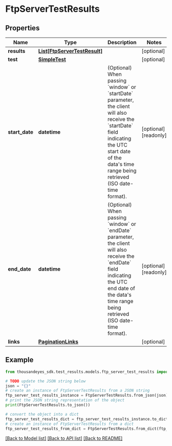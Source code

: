 # FtpServerTestResults


## Properties

Name | Type | Description | Notes
------------ | ------------- | ------------- | -------------
**results** | [**List[FtpServerTestResult]**](FtpServerTestResult.md) |  | [optional] 
**test** | [**SimpleTest**](SimpleTest.md) |  | [optional] 
**start_date** | **datetime** | (Optional) When passing &#x60;window&#x60; or &#x60;startDate&#x60; parameter,  the client will also receive the &#x60;startDate&#x60; field indicating the UTC start date of the data&#39;s time range being retrieved  (ISO date-time format). | [optional] [readonly] 
**end_date** | **datetime** | (Optional) When passing &#x60;window&#x60; or &#x60;endDate&#x60; parameter,  the client will also receive the &#x60;endDate&#x60; field indicating the UTC end date of the data&#39;s time range being retrieved  (ISO date-time format). | [optional] [readonly] 
**links** | [**PaginationLinks**](PaginationLinks.md) |  | [optional] 

## Example

```python
from thousandeyes_sdk.test_results.models.ftp_server_test_results import FtpServerTestResults

# TODO update the JSON string below
json = "{}"
# create an instance of FtpServerTestResults from a JSON string
ftp_server_test_results_instance = FtpServerTestResults.from_json(json)
# print the JSON string representation of the object
print(FtpServerTestResults.to_json())

# convert the object into a dict
ftp_server_test_results_dict = ftp_server_test_results_instance.to_dict()
# create an instance of FtpServerTestResults from a dict
ftp_server_test_results_from_dict = FtpServerTestResults.from_dict(ftp_server_test_results_dict)
```
[[Back to Model list]](../README.md#documentation-for-models) [[Back to API list]](../README.md#documentation-for-api-endpoints) [[Back to README]](../README.md)


